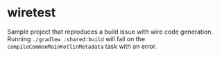 # wiretest
Sample project that reproduces a build issue with wire code generation. Running `./gradlew :shared:build` will fail on the `compileCommonMainKotlinMetadata` task with an error. 
